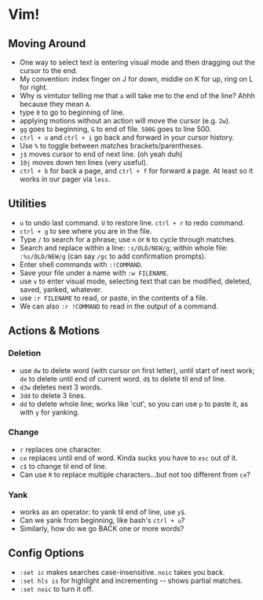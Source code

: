 # Vim!

## Moving Around
- One way to select text is entering visual mode and then dragging out the cursor to the end.
- My convention: index finger on J for down, middle on K for up, ring on L for right.
- Why is vimtutor telling me that `a` will take me to the end of the line? Ahhh because they mean `A`.
- type `0` to go to beginning of line.
- applying motions without an action will move the cursor (e.g. `2w`).
- `gg` goes to beginning, `G` to end of file. `500G` goes to line 500.
- `ctrl + o` and `ctrl + i` go back and forward in your cursor history.
- Use `%` to toggle between matches brackets/parentheses.
- `j$` moves cursor to end of next line. (oh yeah duh)
- `10j` moves down ten lines (very useful).
- `ctrl + b` for back a page, and `ctrl + f` for forward a page. At least so it works in our pager via `less`.

## Utilities
- `u` to undo last command. `U` to restore line. `ctrl + r` to redo command.
- `ctrl + g` to see where you are in the file.
- Type `/` to search for a phrase; use `n` or `N` to cycle through matches.
- Search and replace within a line: `:s/OLD/NEW/g`; within whole file: `:%s/OLD/NEW/g` (can say `/gc` to add confirmation prompts).
- Enter shell commands with `:!COMMAND`.
- Save your file under a name with `:w FILENAME`.
- use `v` to enter visual mode, selecting text that can be modified, deleted, saved, yanked, whatever.
- use `:r FILENAME` to read, or paste, in the contents of a file.
- We can also `:r !COMMAND` to read in the output of a command.

## Actions & Motions
### Deletion
- use `dw` to delete word (with cursor on first letter), until start of next work; `de` to delete until end of current word. `d$` to delete til end of line.
- `d3w` deletes next 3 words.
- `3dd` to delete 3 lines.
- `dd` to delete whole line; works like 'cut', so you can use `p` to paste it, as with `y` for yanking.

### Change
- `r` replaces one character.
- `ce` replaces until end of word. Kinda sucks you have to `esc` out of it.
- `c$` to change til end of line.
- Can use `R` to replace multiple characters...but not too different from `ce`?

### Yank
- works as an operator: to yank til end of line, use `y$`.
- Can we yank from beginning, like bash's `ctrl + u`?
- Similarly, how do we go BACK one or more words?

## Config Options
- `:set ic` makes searches case-insensitive. `noic` takes you back.
- `:set hls is` for highlight and incrementing -- shows partial matches.
- `:set noic` to turn it off.
